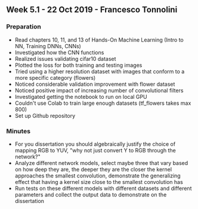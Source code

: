 ## Week 5.1 - 22 Oct 2019 - Francesco Tonnolini

### Preparation
* Read chapters 10, 11, and 13 of Hands-On Machine Learning (Intro to NN, Training DNNs, CNNs)
* Investigated how the CNN functions
* Realized issues validating cifar10 dataset
* Plotted the loss for both training and testing images 
* Tried using a higher resolution dataset with images that conform to a more specific category (flowers)
* Noticed considerable validation improvement with flower dataset
* Noticed positive impact of increasing number of convolutional filters
* Investigated getting the notebook to run on local GPU
* Couldn't use Colab to train large enough datasets (tf_flowers takes max 800)
* Set up Github repository

### Minutes
* For you dissertation you should algebraically justify the choice of mapping RGB to YUV, "why not just convert Y to RGB through the network?"
* Analyze different network models, select maybe three that vary based on how deep they are, the deeper they are the closer the kernel approaches the smallest convolution, demonstrate the generalizing effect that having a kernel size close to the smallest convolution has
* Run tests on these different models with different datasets and different parameters and collect the output data to demonstrate on the dissertation
